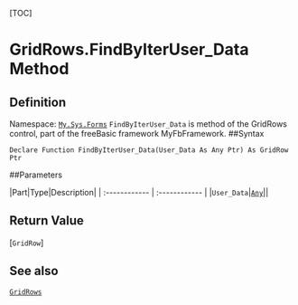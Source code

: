 [TOC]
# GridRows.FindByIterUser_Data Method

## Definition
Namespace: [`My.Sys.Forms`](My.Sys.Forms.md)
`FindByIterUser_Data` is method of the GridRows control, part of the freeBasic framework MyFbFramework.
##Syntax
```freeBasic
Declare Function FindByIterUser_Data(User_Data As Any Ptr) As GridRow Ptr
```

##Parameters

|Part|Type|Description|
| :------------ | :------------ |
|`User_Data`|[`Any`]("https://www.freebasic.net/wiki/KeyPgAny")||

## Return Value
[`GridRow`]
## See also
[`GridRows`](GridRows.md)
